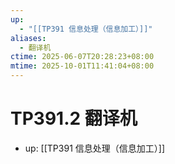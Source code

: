 ```yaml
---
up:
  - "[[TP391 信息处理（信息加工）]]"
aliases:
  - 翻译机
ctime: 2025-06-07T20:28:23+08:00
mtime: 2025-10-01T11:41:04+08:00
---
```


# TP391.2 翻译机

- up: [[TP391 信息处理（信息加工）]]
